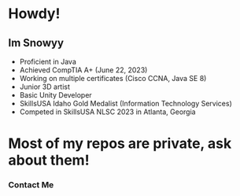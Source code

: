 # Howdy!
## Im Snowyy
- Proficient in Java
- Achieved CompTIA A+ (June 22, 2023)
- Working on multiple certificates (Cisco CCNA, Java SE 8)
- Junior 3D artist
- Basic Unity Developer
- SkillsUSA Idaho Gold Medalist (Information Technology Services)
- Competed in SkillsUSA NLSC 2023 in Atlanta, Georgia
# Most of my repos are private, ask about them!

### Contact Me


